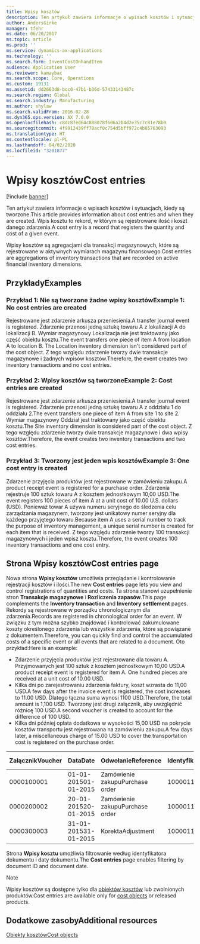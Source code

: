 ```yaml
---
title: Wpisy kosztów
description: Ten artykuł zawiera informacje o wpisach kosztów i sytuacjach, kiedy są tworzone. Wpis kosztu to rekord, w którym są rejestrowane ilość i koszt danego zdarzenia.
author: AndersGirke
manager: tfehr
ms.date: 06/20/2017
ms.topic: article
ms.prod: ''
ms.service: dynamics-ax-applications
ms.technology: ''
ms.search.form: InventCostOnhandItem
audience: Application User
ms.reviewer: kamaybac
ms.search.scope: Core, Operations
ms.custom: 19131
ms.assetid: dd2663d8-bcc0-47b1-b36d-57433143487c
ms.search.region: Global
ms.search.industry: Manufacturing
ms.author: shylaw
ms.search.validFrom: 2016-02-28
ms.dyn365.ops.version: AX 7.0.0
ms.openlocfilehash: c8dc87ed64c888078f606a2b4d2e35c7c81e78b0
ms.sourcegitcommit: 4f9912439ff78acf0c754d5bff972c4b85763093
ms.translationtype: HT
ms.contentlocale: pl-PL
ms.lasthandoff: 04/02/2020
ms.locfileid: "3201877"
---
```

# <a name="cost-entries"></a><span data-ttu-id="a5691-104">Wpisy kosztów</span><span class="sxs-lookup"><span data-stu-id="a5691-104">Cost entries</span></span>

[!include [banner](../includes/banner.md)]

<span data-ttu-id="a5691-105">Ten artykuł zawiera informacje o wpisach kosztów i sytuacjach, kiedy są tworzone.</span><span class="sxs-lookup"><span data-stu-id="a5691-105">This article provides information about cost entries and when they are created.</span></span> <span data-ttu-id="a5691-106">Wpis kosztu to rekord, w którym są rejestrowane ilość i koszt danego zdarzenia.</span><span class="sxs-lookup"><span data-stu-id="a5691-106">A cost entry is a record that registers the quantity and cost of a given event.</span></span>

<span data-ttu-id="a5691-107">Wpisy kosztów są agregacjami dla transakcji magazynowych, które są rejestrowane w aktywnych wymiarach magazynu finansowego.</span><span class="sxs-lookup"><span data-stu-id="a5691-107">Cost entries are aggregations of inventory transactions that are recorded on active financial inventory dimensions.</span></span>

## <a name="examples"></a><span data-ttu-id="a5691-108">Przykłady</span><span class="sxs-lookup"><span data-stu-id="a5691-108">Examples</span></span>
### <a name="example-1-no-cost-entries-are-created"></a><span data-ttu-id="a5691-109">Przykład 1: Nie są tworzone żadne wpisy kosztów</span><span class="sxs-lookup"><span data-stu-id="a5691-109">Example 1: No cost entries are created</span></span>

<span data-ttu-id="a5691-110">Rejestrowane jest zdarzenie arkusza przeniesienia.</span><span class="sxs-lookup"><span data-stu-id="a5691-110">A transfer journal event is registered.</span></span> <span data-ttu-id="a5691-111">Zdarzenie przenosi jedną sztukę towaru A z lokalizacji A do lokalizacji B. Wymiar magazynowy Lokalizacja nie jest traktowany jako część obiektu kosztu.</span><span class="sxs-lookup"><span data-stu-id="a5691-111">The event transfers one piece of item A from location A to location B. The Location inventory dimension isn't considered part of the cost object.</span></span> <span data-ttu-id="a5691-112">Z tego względu zdarzenie tworzy dwie transakcje magazynowe i żadnych wpisów kosztów.</span><span class="sxs-lookup"><span data-stu-id="a5691-112">Therefore, the event creates two inventory transactions and no cost entries.</span></span>

### <a name="example-2-cost-entries-are-created"></a><span data-ttu-id="a5691-113">Przykład 2: Wpisy kosztów są tworzone</span><span class="sxs-lookup"><span data-stu-id="a5691-113">Example 2: Cost entries are created</span></span>

<span data-ttu-id="a5691-114">Rejestrowane jest zdarzenie arkusza przeniesienia.</span><span class="sxs-lookup"><span data-stu-id="a5691-114">A transfer journal event is registered.</span></span> <span data-ttu-id="a5691-115">Zdarzenie przenosi jedną sztukę towaru A z oddziału 1 do oddziału 2.</span><span class="sxs-lookup"><span data-stu-id="a5691-115">The event transfers one piece of item A from site 1 to site 2.</span></span> <span data-ttu-id="a5691-116">Wymiar magazynowy Oddział jest traktowany jako część obiektu kosztu.</span><span class="sxs-lookup"><span data-stu-id="a5691-116">The Site inventory dimension is considered part of the cost object.</span></span> <span data-ttu-id="a5691-117">Z tego względu zdarzenie tworzy dwie transakcje magazynowe i dwa wpisy kosztów.</span><span class="sxs-lookup"><span data-stu-id="a5691-117">Therefore, the event creates two inventory transactions and two cost entries.</span></span>

### <a name="example-3-one-cost-entry-is-created"></a><span data-ttu-id="a5691-118">Przykład 3: Tworzony jest jeden wpis kosztów</span><span class="sxs-lookup"><span data-stu-id="a5691-118">Example 3: One cost entry is created</span></span>

<span data-ttu-id="a5691-119">Zdarzenie przyjęcia produktów jest rejestrowane w zamówieniu zakupu.</span><span class="sxs-lookup"><span data-stu-id="a5691-119">A product receipt event is registered for a purchase order.</span></span> <span data-ttu-id="a5691-120">Zdarzenia rejestruje 100 sztuk towaru A z kosztem jednostkowym 10,00 USD.</span><span class="sxs-lookup"><span data-stu-id="a5691-120">The event registers 100 pieces of item A at a unit cost of 10.00 U.S. dollars (USD).</span></span> <span data-ttu-id="a5691-121">Ponieważ towar A używa numeru seryjnego do śledzenia celu zarządzania magazynem, tworzony jest unikatowy numer seryjny dla każdego przyjętego towaru.</span><span class="sxs-lookup"><span data-stu-id="a5691-121">Because item A uses a serial number to track the purpose of inventory management, a unique serial number is created for each item that is received.</span></span> <span data-ttu-id="a5691-122">Z tego względu zdarzenie tworzy 100 transakcji magazynowych i jeden wpisz kosztu.</span><span class="sxs-lookup"><span data-stu-id="a5691-122">Therefore, the event creates 100 inventory transactions and one cost entry.</span></span>

## <a name="cost-entries-page"></a><span data-ttu-id="a5691-123">Strona Wpisy kosztów</span><span class="sxs-lookup"><span data-stu-id="a5691-123">Cost entries page</span></span>
<span data-ttu-id="a5691-124">Nowa strona **Wpisy kosztów** umożliwia przeglądanie i kontrolowanie rejestracji kosztów i ilości.</span><span class="sxs-lookup"><span data-stu-id="a5691-124">The new **Cost entries** page lets you view and control registrations of quantities and costs.</span></span> <span data-ttu-id="a5691-125">Ta strona stanowi uzupełnienie stron **Transakcje magazynowe** i **Rozliczenia zapasów**.</span><span class="sxs-lookup"><span data-stu-id="a5691-125">This page complements the **Inventory transaction** and **Inventory settlement** pages.</span></span> <span data-ttu-id="a5691-126">Rekordy są rejestrowane w porządku chronologicznym dla zdarzenia.</span><span class="sxs-lookup"><span data-stu-id="a5691-126">Records are registered in chronological order for an event.</span></span> <span data-ttu-id="a5691-127">W związku z tym można szybko znajdować i kontrolować zakumulowane koszty określonego zdarzenia lub wszystkie zdarzenia, które są powiązane z dokumentem.</span><span class="sxs-lookup"><span data-stu-id="a5691-127">Therefore, you can quickly find and control the accumulated costs of a specific event or all events that are related to a document.</span></span> <span data-ttu-id="a5691-128">Oto przykład:</span><span class="sxs-lookup"><span data-stu-id="a5691-128">Here is an example:</span></span>

-   <span data-ttu-id="a5691-129">Zdarzenie przyjęcia produktów jest rejestrowane dla towaru A. Przyjmowanych jest 100 sztuk z kosztem jednostkowym 10,00 USD.</span><span class="sxs-lookup"><span data-stu-id="a5691-129">A product receipt event is registered for item A. One hundred pieces are received at a unit cost of 10.00 USD.</span></span>
-   <span data-ttu-id="a5691-130">Kilka dni po zarejestrowaniu zdarzenia faktury, koszt wzrasta do 11,00 USD.</span><span class="sxs-lookup"><span data-stu-id="a5691-130">A few days after the invoice event is registered, the cost increases to 11.00 USD.</span></span> <span data-ttu-id="a5691-131">Dlatego łączna suma wynosi 1100 USD.</span><span class="sxs-lookup"><span data-stu-id="a5691-131">Therefore, the total amount is 1,100 USD.</span></span> <span data-ttu-id="a5691-132">Tworzony jest drugi załącznik, aby uwzględnić różnicę 100 USD.</span><span class="sxs-lookup"><span data-stu-id="a5691-132">A second voucher is created to account for the difference of 100 USD.</span></span>
-   <span data-ttu-id="a5691-133">Kilka dni później opłata dodatkowa w wysokości 15,00 USD na pokrycie kosztów transportu jest rejestrowana na zamówieniu zakupu.</span><span class="sxs-lookup"><span data-stu-id="a5691-133">A few days later, a miscellaneous charge of 15.00 USD to cover the transportation cost is registered on the purchase order.</span></span>

| <span data-ttu-id="a5691-134">Załącznik</span><span class="sxs-lookup"><span data-stu-id="a5691-134">Voucher</span></span> | <span data-ttu-id="a5691-135">Data</span><span class="sxs-lookup"><span data-stu-id="a5691-135">Date</span></span>       | <span data-ttu-id="a5691-136">Odwołanie</span><span class="sxs-lookup"><span data-stu-id="a5691-136">Reference</span></span>      | <span data-ttu-id="a5691-137">Identyfikator</span><span class="sxs-lookup"><span data-stu-id="a5691-137">Number</span></span> | <span data-ttu-id="a5691-138">Identyfikator partii</span><span class="sxs-lookup"><span data-stu-id="a5691-138">Lot ID</span></span>  | <span data-ttu-id="a5691-139">Ilość</span><span class="sxs-lookup"><span data-stu-id="a5691-139">Quantity</span></span> | <span data-ttu-id="a5691-140">Ilość</span><span class="sxs-lookup"><span data-stu-id="a5691-140">Amount</span></span>  |
|---------|------------|----------------|--------|---------|---------------|----|
| <span data-ttu-id="a5691-141">00001</span><span class="sxs-lookup"><span data-stu-id="a5691-141">00001</span></span>   | <span data-ttu-id="a5691-142">01-01-2015</span><span class="sxs-lookup"><span data-stu-id="a5691-142">01-01-2015</span></span> | <span data-ttu-id="a5691-143">Zamówienie zakupu</span><span class="sxs-lookup"><span data-stu-id="a5691-143">Purchase order</span></span> | <span data-ttu-id="a5691-144">100001</span><span class="sxs-lookup"><span data-stu-id="a5691-144">100001</span></span> | <span data-ttu-id="a5691-145">0000101</span><span class="sxs-lookup"><span data-stu-id="a5691-145">0000101</span></span> | <span data-ttu-id="a5691-146">100,00</span><span class="sxs-lookup"><span data-stu-id="a5691-146">100.00</span></span>   | <span data-ttu-id="a5691-147">1000.00</span><span class="sxs-lookup"><span data-stu-id="a5691-147">1000.00</span></span> |
| <span data-ttu-id="a5691-148">00002</span><span class="sxs-lookup"><span data-stu-id="a5691-148">00002</span></span>   | <span data-ttu-id="a5691-149">20-01-2015</span><span class="sxs-lookup"><span data-stu-id="a5691-149">20-01-2015</span></span> | <span data-ttu-id="a5691-150">Zamówienie zakupu</span><span class="sxs-lookup"><span data-stu-id="a5691-150">Purchase order</span></span> | <span data-ttu-id="a5691-151">100001</span><span class="sxs-lookup"><span data-stu-id="a5691-151">100001</span></span> | <span data-ttu-id="a5691-152">0000101</span><span class="sxs-lookup"><span data-stu-id="a5691-152">0000101</span></span> |          | <span data-ttu-id="a5691-153">100,00</span><span class="sxs-lookup"><span data-stu-id="a5691-153">100.00</span></span>  |
| <span data-ttu-id="a5691-154">00003</span><span class="sxs-lookup"><span data-stu-id="a5691-154">00003</span></span>   | <span data-ttu-id="a5691-155">31-01-2015</span><span class="sxs-lookup"><span data-stu-id="a5691-155">31-01-2015</span></span> | <span data-ttu-id="a5691-156">Korekta</span><span class="sxs-lookup"><span data-stu-id="a5691-156">Adjustment</span></span>     | <span data-ttu-id="a5691-157">100001</span><span class="sxs-lookup"><span data-stu-id="a5691-157">100001</span></span> | <span data-ttu-id="a5691-158">0000101</span><span class="sxs-lookup"><span data-stu-id="a5691-158">0000101</span></span> |          | <span data-ttu-id="a5691-159">15,00</span><span class="sxs-lookup"><span data-stu-id="a5691-159">15.00</span></span>   |

<span data-ttu-id="a5691-160">Strona **Wpisy kosztu** umożliwia filtrowanie według identyfikatora dokumentu i daty dokumentu.</span><span class="sxs-lookup"><span data-stu-id="a5691-160">The **Cost entries** page enables filtering by document ID and document date.</span></span> 

> [!NOTE]
> <span data-ttu-id="a5691-161">Wpisy kosztów są dostępne tylko dla [obiektów kosztów](cost-object.md) lub zwolnionych produktów.</span><span class="sxs-lookup"><span data-stu-id="a5691-161">Cost entries are available only for [cost objects](cost-object.md) or released products.</span></span>

<a name="additional-resources"></a><span data-ttu-id="a5691-162">Dodatkowe zasoby</span><span class="sxs-lookup"><span data-stu-id="a5691-162">Additional resources</span></span>
--------

[<span data-ttu-id="a5691-163">Obiekty kosztów</span><span class="sxs-lookup"><span data-stu-id="a5691-163">Cost objects</span></span>](cost-object.md)



